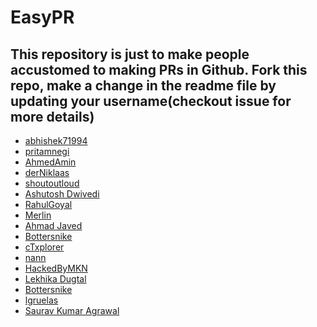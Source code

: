 # EasyPR


This repository is just to make people accustomed to making PRs in Github. Fork this repo, make a change in the readme file by
updating your username(checkout issue for more details)
--------------------------------------------------------------------------------------------------------------------------------

* [abhishek71994](https://github.com/abhishek71994)
* [pritamnegi](https://github.com/pritamnegi)
* [AhmedAmin](https://github.com/AhmedRedaAmin)
* [derNiklaas](https://github.com/derNiklaas)
* [shoutoutloud](https://github.com/shoutoutloud)
* [Ashutosh Dwivedi](https://github.com/kindacoder)
* [RahulGoyal](https://github.com/rahulgoyal911)
* [Merlin](https://github.com/merlinentert/)
* [Ahmad Javed](https://github.com/ahmadjaved97)
* [Bottersnike](https://github.com/Bottersnike)
* [cTxplorer](https://github.com/cTxplorer)
* [nann](https://github.com/nann)
* [HackedByMKN](https://github.com/HackedByMKN)
* [Lekhika Dugtal](https://github.com/CleverFool77)
* [Bottersnike](https://github.com/Bottersnike)
* [lgruelas](https://github.com/lgruelas)
* [Saurav Kumar Agrawal](https://github.com/asaurav025)